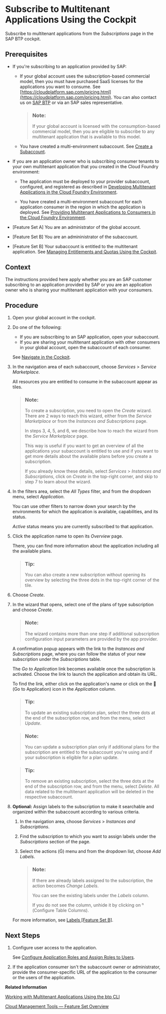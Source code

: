 <!-- loio7a3e39622be14413b2a4df7c02ca1170 -->

<link rel="stylesheet" type="text/css" href="../css/sap-icons.css"/>

# Subscribe to Multitenant Applications Using the Cockpit

Subscribe to multitenant applications from the *Subscriptions* page in the SAP BTP cockpit.



<a name="loio7a3e39622be14413b2a4df7c02ca1170__prereq_acw_hml_pkb"/>

## Prerequisites

-   If you're subscribing to an application provided by SAP:

    -   If your global account uses the subscription-based commercial model, then you must have purchased SaaS licenses for the applications you want to consume. See [https://cloudplatform.sap.com/pricing.html](https://cloudplatform.sap.com/pricing.html). You can also contact us on [SAP BTP](https://cloudplatform.sap.com/index.html) or via an SAP sales representative.

        > ### Note:  
        > If your global account is licensed with the consumption-based commercial model, then you are eligible to subscribe to any multitenant application that is available to this model.

    -   You have created a multi-environment subaccount. See [Create a Subaccount](create-a-subaccount-05280a1.md).


-   If you are an application owner who is subscribing consumer tenants to your own multitenant application that you created in the Cloud Foundry environment:

    -   The application must be deployed to your provider subaccount, configured, and registered as described in [Developing Multitenant Applications in the Cloud Foundry Environment](../30_development/developing-multitenant-applications-in-the-cloud-foundry-environment-5e8a2b7.md).

    -   You have created a multi-environment subaccount for each application consumer in the region in which the application is deployed. See [Providing Multitenant Applications to Consumers in the Cloud Foundry Environment](../30_development/providing-multitenant-applications-to-consumers-in-the-cloud-foundry-environment-7a013f1.md).


-   \[Feature Set A\] You are an administrator of the global account.

-   \[Feature Set B\] You are an admininistrator of the subaccount.

-   \[Feature Set B\] Your subaccount is entitled to the multitenant application. See [Managing Entitlements and Quotas Using the Cockpit](managing-entitlements-and-quotas-using-the-cockpit-c824874.md).




<a name="loio7a3e39622be14413b2a4df7c02ca1170__context_ecw_hml_pkb"/>

## Context

The instructions provided here apply whether you are an SAP customer subscribing to an application provided by SAP or you are an application owner who is sharing your multitenant application with your consumers.



<a name="loio7a3e39622be14413b2a4df7c02ca1170__steps_fcw_hml_pkb"/>

## Procedure

1.  Open your global account in the cockpit.

2.  Do one of the following:

    -   If you are subscribing to an SAP application, open your subaccount.
    -   If you are sharing your multitenant application with other consumers in your global account, open the subaccount of each consumer.

    See [Navigate in the Cockpit](navigate-in-the-cockpit-0874895.md).

3.  In the navigation area of each subaccount, choose *Services* \> *Service Marketplace*.

    All resources you are entitled to consume in the subaccount appear as tiles.

    > ### Note:  
    > To create a subscription, you need to open the *Create* wizard. There are 2 ways to reach this wizard, either from the *Service Marketplace* or from the *Instances and Subscriptions* page.
    > 
    > In steps 3, 4, 5, and 6, we describe how to reach the wizard from the *Service Marketplace* page.
    > 
    > This way is useful if you want to get an overview of all the applications your subaccount is entitled to use and if you want to get more details about the available plans before you create a subscription.
    > 
    > If you already know these details, select *Services* \> *Instances and Subscriptions*, click on *Create* in the top-right corner, and skip to step 7 to learn about the wizard.

4.  In the filters area, select the *All Types* filter, and from the dropdown menu, select *Application*.

    You can use other filters to narrow down your search by the environments for which the application is available, capabilities, and its status.

    *Active* status means you are currently subscribed to that application.

5.  Click the application name to open its *Overview* page.

    There, you can find more information about the application including all the available plans.

    > ### Tip:  
    > You can also create a new subscription without opening its overview by selecting the three dots in the top-right corner of the tile.

6.  Choose *Create*.

7.  In the wizard that opens, select one of the plans of type subscription and choose *Create*.

    > ### Note:  
    > The wizard contains more than one step if additional subscription configuration input parameters are provided by the app provider.

    A confirmation popup appears with the link to the *Instances and Subscriptions* page, where you can follow the status of your new subscription under the *Subscriptions* table.

    The *Go to Application* link becomes available once the subscription is activated. Choose the link to launch the application and obtain its URL.

    To find the link, either click on the application's name or click on the <span class="SAP-icons"></span> \(Go to Application\) icon in the *Application* column.

    > ### Tip:  
    > To update an existing subscription plan, select the three dots at the end of the subscription row, and from the menu, select *Update*.

    > ### Note:  
    > You can update a subscription plan only if additional plans for the subscription are entitled to the subaccount you're using and if your subscription is eligible for a plan update.

    > ### Tip:  
    > To remove an existing subscription, select the three dots at the end of the subscription row, and from the menu, select *Delete*. All data related to the multitenant application will be deleted in the respective subaccount.

8.  **Optional:** Assign labels to the subscription to make it searchable and organized within the subaccount according to various criteria.

    1.  In the navigation area, choose *Services* \> *Instances and Subscriptions*.

    2.  Find the subscription to which you want to assign labels under the *Subscriptions* section of the page.

    3.  Select the actions \(<span class="SAP-icons"></span>\) menu and from the dropdown list, choose *Add Labels*.

        > ### Note:  
        > If there are already labels assigned to the subscription, the action becomes *Change Labels*.
        > 
        > You can see the existing labels under the *Labels* column.
        > 
        > If you do not see the column, unhide it by clicking on <span class="SAP-icons"></span> \(Configure Table Columns\).


    For more information, see [Labels \[Feature Set B\]](../10_concepts/account-model-8ed4a70.md#loioe8663c08ead648faa673b0d63c5b478e).




<a name="loio7a3e39622be14413b2a4df7c02ca1170__postreq_icw_hml_pkb"/>

## Next Steps

1.  Configure user access to the application.

    See [Configure Application Roles and Assign Roles to Users](configure-application-roles-and-assign-roles-to-users-56a7153.md).

2.  If the application consumer isn't the subaccount owner or administrator, provide the consumer-specific URL of the application to the consumer or the users of the application.


**Related Information**  


[Working with Multitenant Applications Using the btp CLI](working-with-multitenant-applications-using-the-btp-cli-c1b0fcc.md "Use the SAP BTP command line interface (btp CLI) to manage the multitenant applications to which a subaccount is entitled to subscribe.")

[Cloud Management Tools — Feature Set Overview](../10_concepts/cloud-management-tools-feature-set-overview-caf4e4e.md "Cloud management tools represent the group of technologies designed for managing SAP BTP.")

